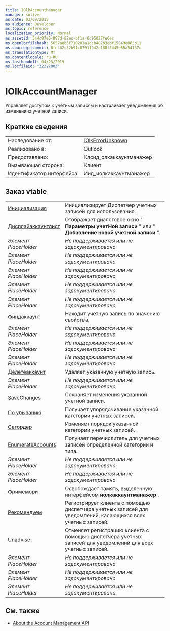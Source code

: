 ```yaml
---
title: IOlkAccountManager
manager: soliver
ms.date: 03/09/2015
ms.audience: Developer
ms.topic: reference
localization_priority: Normal
ms.assetid: 544c87e5-887d-82ec-bf1a-0d95027fe0ec
ms.openlocfilehash: 5657aeb5f710281a1dcb482b3ebf15049e085b11
ms.sourcegitcommit: 8fe462c32b91c87911942c188f3445e85a54137c
ms.translationtype: MT
ms.contentlocale: ru-RU
ms.lasthandoff: 04/23/2019
ms.locfileid: "32322003"
---
```

# <a name="iolkaccountmanager"></a>IOlkAccountManager

Управляет доступом к учетным записям и настраивает уведомления об изменениях учетной записи.
  
## <a name="quick-info"></a>Краткие сведения

|||
|:-----|:-----|
|Наследование от:  <br/> |[IOlkErrorUnknown](iolkerrorunknown.md) <br/> |
|Реализовано в:  <br/> |Outlook  <br/> |
|Предоставлено:  <br/> |Клсид_олкаккаунтманажер  <br/> |
|Вызывающая сторона:  <br/> |Клиент  <br/> |
|Идентификатор интерфейса:  <br/> |Иид_иолкаккаунтманажер  <br/> |
   
## <a name="vtable-order"></a>Заказ vtable

|||
|:-----|:-----|
|[Инициализация](iolkaccountmanager-init.md) <br/> |Инициализирует Диспетчер учетных записей для использования.  <br/> |
|[Дисплайаккаунтлист](iolkaccountmanager-displayaccountlist.md) <br/> |Отображает диалоговое окно " **Параметры учетНой записи** " или " **Добавление новой учетной записи** ".  <br/> |
| *Элемент PlaceHolder*  <br/> | *Не поддерживается или не задокументировано*  <br/> |
| *Элемент PlaceHolder*  <br/> | *Не поддерживается или не задокументировано*  <br/> |
| *Элемент PlaceHolder*  <br/> | *Не поддерживается или не задокументировано*  <br/> |
| *Элемент PlaceHolder*  <br/> | *Не поддерживается или не задокументировано*  <br/> |
| *Элемент PlaceHolder*  <br/> | *Не поддерживается или не задокументировано*  <br/> |
|[Финдаккаунт](iolkaccountmanager-findaccount.md) <br/> |Находит учетную запись по значению свойства.  <br/> |
| *Элемент PlaceHolder*  <br/> | *Не поддерживается или не задокументировано*  <br/> |
| *Элемент PlaceHolder*  <br/> | *Не поддерживается или не задокументировано*  <br/> |
| *Элемент PlaceHolder*  <br/> | *Не поддерживается или не задокументировано*  <br/> |
|[Делетеаккаунт](iolkaccountmanager-deleteaccount.md) <br/> |Удаляет указанную учетную запись.  <br/> |
| *Элемент PlaceHolder*  <br/> | *Не поддерживается или не задокументировано*  <br/> |
|[SaveChanges](iolkaccountmanager-savechanges.md) <br/> |Сохраняет изменения указанной учетной записи.  <br/> |
|[По убыванию](iolkaccountmanager-getorder.md) <br/> |Получает упорядочивание указанной категории учетных записей.  <br/> |
|[Сетордер](iolkaccountmanager-setorder.md) <br/> |Изменяет порядок указанной категории учетных записей.  <br/> |
|[EnumerateAccounts](iolkaccountmanager-enumerateaccounts.md) <br/> |Получает перечислитель для учетных записей определенной категории и типа.  <br/> |
| *Элемент PlaceHolder*  <br/> | *Не поддерживается или не задокументировано*  <br/> |
| *Элемент PlaceHolder*  <br/> | *Не поддерживается или не задокументировано*  <br/> |
|[Фримемори](iolkaccountmanager-freememory.md) <br/> |Освобождает память, выделенную интерфейсом **иолкаккаунтманажер** .  <br/> |
|[Рекомендуем](iolkaccountmanager-advise.md) <br/> |Регистрирует клиента с помощью диспетчера учетных записей для уведомлений, касающихся всех учетных записей.  <br/> |
|[Unadvise](iolkaccountmanager-unadvise.md) <br/> |Отменяет регистрацию клиента с помощью диспетчера учетных записей для уведомлений для всех учетных записей.  <br/> |
| *Элемент PlaceHolder*  <br/> | *Не поддерживается или не задокументировано*  <br/> |
| *Элемент PlaceHolder*  <br/> | *Не поддерживается или не задокументировано*  <br/> |
| *Элемент PlaceHolder*  <br/> | *Не поддерживается или не задокументировано*  <br/> |
   
## <a name="see-also"></a>См. также

- [About the Account Management API](about-the-account-management-api.md)

